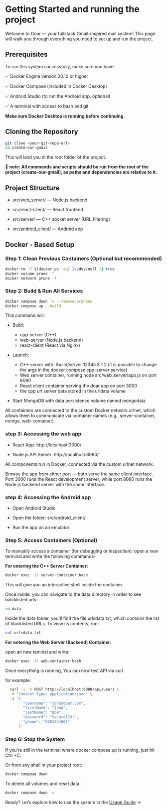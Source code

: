 # Getting Started and running the project
Welcome to Doar — your fullstack Gmail-inspired mail system!
This page will walk you through everything you need to set up and run the project.

## Prerequisites

To run this system successfully, make sure you have:

✅ Docker Engine version 20.10 or higher

✅ Docker Compose (included in Docker Desktop)

✅ Android Studio (to run the Android app, optional)

✅ A terminal with access to bash and git

**Make sure Docker Desktop is running before continuing.**

## Cloning the Repository

``` bash
git clone <your-git-repo-url>
cd create-our-gmail
```

This will land you in the root folder of the project.

📌 **note: All commands and scripts should be run from the root of the project (create-our-gmail), as paths and dependencies are relative to it.**

## Project Structure

- src/web_server/ — Node.js backend

- src/react-client/ — React frontend

- src/server/ — C++ socket server (URL filtering)

- src/android_client/ — Android app

## Docker - Based Setup
### Step 1: Clean Previous Containers (Optional but recommended)

``` bash
docker rm -f $(docker ps -aq) 2>/dev/null || true
docker volume prune -f
docker network prune -f
```
### Step 2: Build & Run All Services

``` bash
docker compose down -v --remove-orphans
docker compose up --build
```
This command will:

- Build:
  * cpp-server (C++)
  * web-server (Node.js backend)
  * react-client (React via Nginx)

- Launch:

  * C++ server with ./build/server 12345 8 1 2 (it is possible to change the args in the docker compose cpp-server service)
  * Web server container, running node src/web_server/app.js on port 8080
  * React client container  serving the doar app on port 3000
  * the cpp url server data stored in the urldata volume

- Start MongoDB with data persistence volume named mongodata

All containers are connected to the custom Docker network urlnet, which allows them to communicate via container names (e.g., server-container, mongo, web-container).

### step 3: Accessing the web app

- React App: http://localhost:3000/

- Node.js API Server: http://localhost:8080/

All components run in Docker, connected via the custom urlnet network.

Browse the app from either port — both serve the same client interface.
Port 3000 runs the React development server, while port 8080 runs the Node.js backend server with the same interface.

### step 4: Accessing the Android app

- Open Android Studio

- Open the folder: src/android_client/

- Run the app on an emulator

### Step 5: Access Containers (Optional)

To manually access a container (for debugging or inspection):
open a new terminal and write the following commands-

**For entering the C++ Server Container:**

```bash
docker exec -it server-container bash
```
This will give you an interactive shell inside the container.

Once inside, you can navigate to the data directory in order to see balcklisted urls:

```bash
cd data
```
Inside the data folder, you'll find the file urlsdata.txt, which contains the list of blacklisted URLs. To view its contents, run:

```bash
cat urlsdata.txt
```

**For entering the Web Server (Backend) Container:**

open an new teminal and write:

```bash
docker exec -it web-container bash
```
Once everything is running, You can now test API via curl.

for example:

``` bash
  curl -i -X POST http://localhost:8080/api/users \
  -H "Content-Type: application/json" \
  -d '{
        "username": "john@doar.com",
        "firstName": "John",
        "lastName": "Doe",
        "password": "Secure123!",
        "phone": "0501234567"
      }'
```

### Step 6:  Stop the System

If you’re still in the terminal where docker compose up is running, just hit Ctrl +C.

Or from any shell in your project root:

```bash
docker compose down
```
To delete all volumes and reset data:

```bash
docker compose down -v
```

Ready? Let’s explore how to use the system in the [Usage Guide](Frontend-Features) →